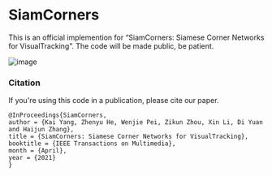 # SiamCorners
This is an official implemention for “SiamCorners: Siamese Corner Networks for VisualTracking”. The code will be made public, be patient.

![image](https://user-images.githubusercontent.com/25238475/115003176-15eb7400-9e95-11eb-9a51-275235429679.png)

### Citation
If you're using this code in a publication, please cite our paper.

	@InProceedings{SiamCorners,
	author = {Kai Yang, Zhenyu He, Wenjie Pei, Zikun Zhou, Xin Li, Di Yuan and Haijun Zhang},
	title = {SiamCorners: Siamese Corner Networks for VisualTracking},
	booktitle = {IEEE Transactions on Multimedia},
	month = {April},
	year = {2021}
	}
